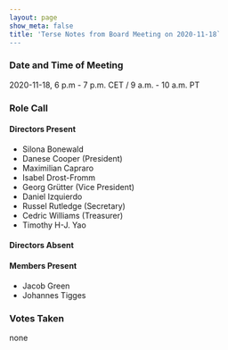 ```yaml
---
layout: page
show_meta: false
title: 'Terse Notes from Board Meeting on 2020-11-18`
---
```


### Date and Time of Meeting

2020-11-18, 6 p.m - 7 p.m. CET / 9 a.m. - 10 a.m. PT

### Role Call

#### Directors Present

- Silona Bonewald
- Danese Cooper (President)
- Maximilian Capraro
- Isabel Drost-Fromm
- Georg Grütter (Vice President)
- Daniel Izquierdo
- Russel Rutledge (Secretary)
- Cedric Williams (Treasurer)
- Timothy H-J. Yao

#### Directors Absent

#### Members Present

- Jacob Green
- Johannes Tigges

### Votes Taken

none
